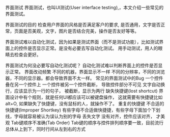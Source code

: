 界面测试
界面测试，也叫UI测试(User interface testing),，本文介绍一些常见的界面测试。

界面测试的目的
检查用户界面的风格是否满足客户的要求, 是否通用，文字是否正常，页面是否美观，文字，图片是否结合完美，操作是否友好等等。

界面测试难以自动化测试，因为如果是测试界面（而不是测试功能），比如测试界面上的控件是否显示正常。是没有必要去写自动化测试。 用手动测试，用人的眼睛去检查会更好。

界面测试为何没必要写自动化测试呢？
自动化测试难以判断界面上的控件是否显示正常。
界面改动频繁
不同的机器，界面显示不一样
不同的分辨率，不同的浏览器，不同的显示器。都会导致界面不太一样。
常见的界面测试中的Bug
一个控件叠在另一个控件上
一个控件被另一个控件截断， 导致控件部分不可见
文字自动换行，应该显示为一行的句子， 被截断，显示为两行
缺失快捷键(lost shortcut)
界面设计中有个规则，就是任何UI都应该可以被键盘操作， 这就需要有快捷键比如 alt+O, 如果缺失了快捷键，没有鼠标的人，就操作不了。
重复的快捷键
不合适的快捷键(Improper Shortkey)
有些字母不合适做快捷捷，有些字母下面加个下划线，字母就容易被认为误认为别的字母
丢失文字
没有对齐，控件应该对齐， 才美观
Tab键顺序不准确(Tab Order)
Tab键的顺序与控件排列顺序要一致，目前流行总体从上到下，同时行间从左到右的方式
